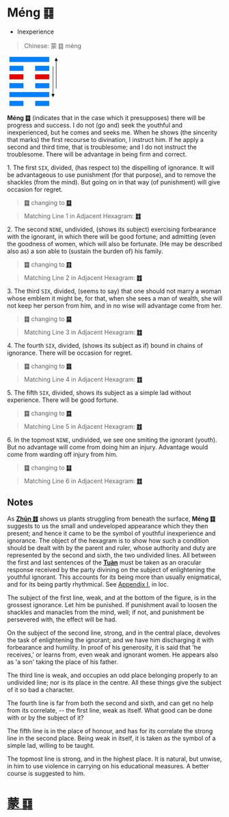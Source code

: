 # Méng ䷃

* Inexperience

> Chinese: 蒙 ䷃ méng

<a id="p-64"></a>

<img src="shapes/04.10.jpg" width="121" alt="蒙">

**Méng ䷃** (indicates that in the case which it presupposes) there will be progress and success. I do not (go and) seek the youthful and inexperienced, but he comes and seeks me. When he shows (the sincerity that marks) the first recourse to divination, I instruct him. If he apply a second and third time, that is troublesome; and I do not instruct the troublesome. There will be advantage in being firm and correct.

<a id="p-65"></a>

1.<a name="4.1"></a> The first `SIX`, divided, (has respect to) the dispelling of ignorance. It will be advantageous to use punishment (for that purpose), and to remove the shackles (from the mind). But going on in that way (of punishment) will give occasion for regret.

> **䷃** changing to [**䷨**](e68d9fsun.md)

> Matching Line 1 in Adjacent Hexagram: [**䷂**](e5b1afzhun.md#3.1)

2.<a name="4.2"></a> The second `NINE`, undivided, (shows its subject) exercising forbearance with the ignorant, in which there will be good fortune; and admitting (even the goodness of women, which will also be fortunate. (He may be described also as) a son able to (sustain the burden of) his family.

> **䷃** changing to [**䷖**](/e589a5bo.md)

> Matching Line 2 in Adjacent Hexagram: [**䷂**](e5b1afzhun.md#3.2)

3.<a name="4.3"></a> The third `SIX`, divided, (seems to say) that one should not marry a woman whose emblem it might be, for that, when she sees a man of wealth, she will not keep her person from him, and in no wise will advantage come from her.

> **䷃** changing to [**䷑**](e89b8agu.md)

> Matching Line 3 in Adjacent Hexagram: [**䷂**](e5b1afzhun.md#3.3)

4.<a name="4.4"></a> The fourth `SIX`, divided, (shows its subject as if) bound in chains of ignorance. There will be occasion for regret.

> **䷃** changing to [**䷿**](e69caae6b58eweiji.md)

> Matching Line 4 in Adjacent Hexagram: [**䷂**](e5b1afzhun.md#3.4)

5.<a name="4.5"></a> The fifth `SIX`, divided, shows its subject as a simple lad without experience. There will be good fortune.

> **䷃** changing to [**䷺**](e6b6a3huan.md)

> Matching Line 5 in Adjacent Hexagram: [**䷂**](e5b1afzhun.md#3.5)

6.<a name="4.6"></a> In the topmost `NINE`, undivided, we see one smiting the ignorant (youth). But no advantage will come from doing him an injury. Advantage would come from warding off injury from him.

<a id="p-66"></a>

> **䷃** changing to [**䷆**](e5b888shi.md)

> Matching Line 6 in Adjacent Hexagram: [**䷂**](e5b1afzhun.md#3.6)

## Notes

As [**Zhūn ䷂**](e5b1afzhun.md) shows us plants struggling from beneath the surface, **Méng ䷃** suggests to us the small and undeveloped appearance which they then present; and hence it came to be the symbol of youthful inexperience and ignorance. The object of the hexagram is to show how such a condition should be dealt with by the parent and ruler, whose authority and duty are represented by the second and sixth, the two undivided lines. All between the first and last sentences of the [**Tuàn**](https://en.wikipedia.org/wiki/Ten_Wings) must be taken as an oracular response received by the party divining on the subject of enlightening the youthful ignorant. This accounts for its being more than usually enigmatical, and for its being partly rhythmical. See [Appendix I](appendix01s1.md), in loc.

The subject of the first line, weak, and at the bottom of the figure, is in the grossest ignorance. Let him be punished. If punishment avail to loosen the shackles and manacles from the mind, well; if not, and punishment be persevered with, the effect will be had.

On the subject of the second line, strong, and in the central place, devolves the task of enlightening the ignorant; and we have him discharging it with forbearance and humility. In proof of his generosity, it is said that 'he receives,' or learns from, even weak and ignorant women. He appears also as 'a son' taking the place of his father.

The third line is weak, and occupies an odd place belonging properly to an undivided line; nor is its place in the centre. All these things give the subject of it so bad a character.

The fourth line is far from both the second and sixth, and can get no help from its correlate, -- the first line, weak as itself. What good can be done with or by the subject of it?

The fifth line is in the place of honour, and has for its correlate the strong line in the second place. Being weak in itself, it is taken as the symbol of a simple lad, willing to be taught.

The topmost line is strong, and in the highest place. It is natural, but unwise, in him to use violence in carrying on his educational measures. A better course is suggested to him.

# [蒙 ䷃](e89299meng_cn.md)
